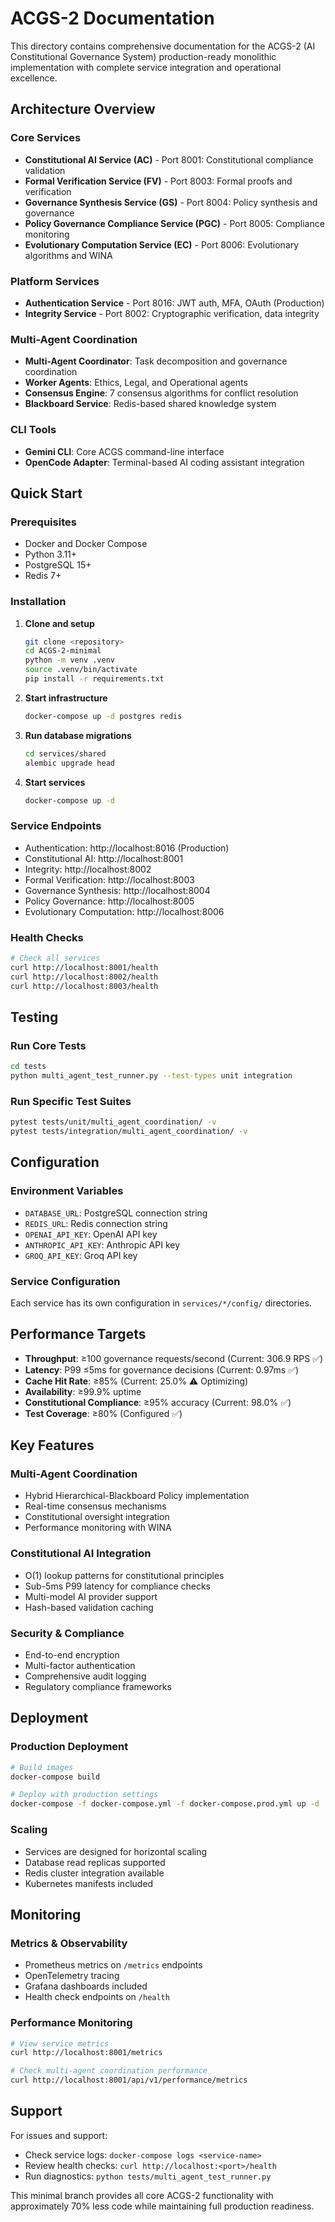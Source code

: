 # ACGS-2 Documentation

<!-- Constitutional Hash: cdd01ef066bc6cf2 -->


This directory contains comprehensive documentation for the ACGS-2 (AI Constitutional Governance System) production-ready monolithic implementation with complete service integration and operational excellence.

## Architecture Overview

### Core Services
- **Constitutional AI Service (AC)** - Port 8001: Constitutional compliance validation
- **Formal Verification Service (FV)** - Port 8003: Formal proofs and verification
- **Governance Synthesis Service (GS)** - Port 8004: Policy synthesis and governance
- **Policy Governance Compliance Service (PGC)** - Port 8005: Compliance monitoring
- **Evolutionary Computation Service (EC)** - Port 8006: Evolutionary algorithms and WINA

### Platform Services
- **Authentication Service** - Port 8016: JWT auth, MFA, OAuth (Production)
- **Integrity Service** - Port 8002: Cryptographic verification, data integrity

### Multi-Agent Coordination
- **Multi-Agent Coordinator**: Task decomposition and governance coordination
- **Worker Agents**: Ethics, Legal, and Operational agents
- **Consensus Engine**: 7 consensus algorithms for conflict resolution
- **Blackboard Service**: Redis-based shared knowledge system

### CLI Tools
- **Gemini CLI**: Core ACGS command-line interface
- **OpenCode Adapter**: Terminal-based AI coding assistant integration

## Quick Start

### Prerequisites
- Docker and Docker Compose
- Python 3.11+
- PostgreSQL 15+
- Redis 7+

### Installation

1. **Clone and setup**
   ```bash
   git clone <repository>
   cd ACGS-2-minimal
   python -m venv .venv
   source .venv/bin/activate
   pip install -r requirements.txt
   ```

2. **Start infrastructure**
   ```bash
   docker-compose up -d postgres redis
   ```

3. **Run database migrations**
   ```bash
   cd services/shared
   alembic upgrade head
   ```

4. **Start services**
   ```bash
   docker-compose up -d
   ```

### Service Endpoints

- Authentication: http://localhost:8016 (Production)
- Constitutional AI: http://localhost:8001
- Integrity: http://localhost:8002
- Formal Verification: http://localhost:8003
- Governance Synthesis: http://localhost:8004
- Policy Governance: http://localhost:8005
- Evolutionary Computation: http://localhost:8006

### Health Checks

```bash
# Check all services
curl http://localhost:8001/health
curl http://localhost:8002/health
curl http://localhost:8003/health
```

## Testing

### Run Core Tests
```bash
cd tests
python multi_agent_test_runner.py --test-types unit integration
```

### Run Specific Test Suites
```bash
pytest tests/unit/multi_agent_coordination/ -v
pytest tests/integration/multi_agent_coordination/ -v
```

## Configuration

### Environment Variables
- `DATABASE_URL`: PostgreSQL connection string
- `REDIS_URL`: Redis connection string
- `OPENAI_API_KEY`: OpenAI API key
- `ANTHROPIC_API_KEY`: Anthropic API key
- `GROQ_API_KEY`: Groq API key

### Service Configuration
Each service has its own configuration in `services/*/config/` directories.

## Performance Targets

- **Throughput**: ≥100 governance requests/second (Current: 306.9 RPS ✅)
- **Latency**: P99 ≤5ms for governance decisions (Current: 0.97ms ✅)
- **Cache Hit Rate**: ≥85% (Current: 25.0% ⚠️ Optimizing)
- **Availability**: ≥99.9% uptime
- **Constitutional Compliance**: ≥95% accuracy (Current: 98.0% ✅)
- **Test Coverage**: ≥80% (Configured ✅)

## Key Features

### Multi-Agent Coordination
- Hybrid Hierarchical-Blackboard Policy implementation
- Real-time consensus mechanisms
- Constitutional oversight integration
- Performance monitoring with WINA

### Constitutional AI Integration
- O(1) lookup patterns for constitutional principles
- Sub-5ms P99 latency for compliance checks
- Multi-model AI provider support
- Hash-based validation caching

### Security & Compliance
- End-to-end encryption
- Multi-factor authentication
- Comprehensive audit logging
- Regulatory compliance frameworks

## Deployment

### Production Deployment
```bash
# Build images
docker-compose build

# Deploy with production settings
docker-compose -f docker-compose.yml -f docker-compose.prod.yml up -d
```

### Scaling
- Services are designed for horizontal scaling
- Database read replicas supported
- Redis cluster integration available
- Kubernetes manifests included

## Monitoring

### Metrics & Observability
- Prometheus metrics on `/metrics` endpoints
- OpenTelemetry tracing
- Grafana dashboards included
- Health check endpoints on `/health`

### Performance Monitoring
```bash
# View service metrics
curl http://localhost:8001/metrics

# Check multi-agent coordination performance
curl http://localhost:8001/api/v1/performance/metrics
```

## Support

For issues and support:
- Check service logs: `docker-compose logs <service-name>`
- Review health checks: `curl http://localhost:<port>/health`
- Run diagnostics: `python tests/multi_agent_test_runner.py`

This minimal branch provides all core ACGS-2 functionality with approximately 70% less code while maintaining full production readiness.